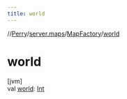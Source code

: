 ```yaml
---
title: world
---
```

//[Perry](../../../index.html)/[server.maps](../index.html)/[MapFactory](index.html)/[world](world.html)



# world



[jvm]\
val [world](world.html): [Int](https://kotlinlang.org/api/latest/jvm/stdlib/kotlin/-int/index.html)




